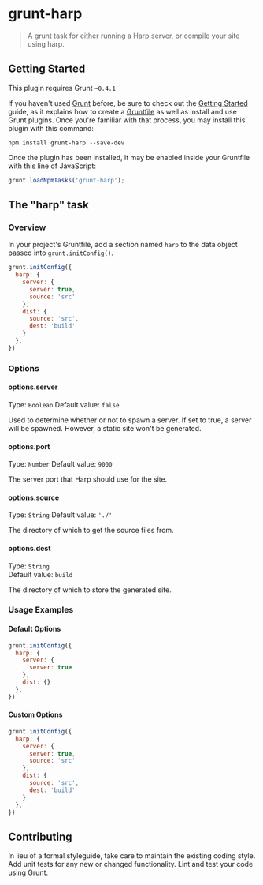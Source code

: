 # grunt-harp

> A grunt task for either running a Harp server, or compile your site using harp.

## Getting Started

This plugin requires Grunt `~0.4.1`

If you haven't used [Grunt](http://gruntjs.com/) before, be sure to check out the [Getting Started](http://gruntjs.com/getting-started) guide, as it explains how to create a [Gruntfile](http://gruntjs.com/sample-gruntfile) as well as install and use Grunt plugins. Once you're familiar with that process, you may install this plugin with this command:

```shell
npm install grunt-harp --save-dev
```

Once the plugin has been installed, it may be enabled inside your Gruntfile with this line of JavaScript:

```js
grunt.loadNpmTasks('grunt-harp');
```

## The "harp" task

### Overview

In your project's Gruntfile, add a section named `harp` to the data object passed into `grunt.initConfig()`.

```js
grunt.initConfig({
  harp: {
    server: {
      server: true,
      source: 'src'
    },
    dist: {
      source: 'src',
      dest: 'build'
    }
  },
})
```

### Options

#### options.server

Type: `Boolean`
Default value: `false`

Used to determine whether or not to spawn a server. If set to true, a server will be spawned. However, a static site won't be generated.

#### options.port

Type: `Number`
Default value: `9000`

The server port that Harp should use for the site.

#### options.source

Type: `String`
Default value: `'./'`

The directory of which to get the source files from.

#### options.dest

Type: `String`    
Default value: `build`

The directory of which to store the generated site.

### Usage Examples

#### Default Options

```js
grunt.initConfig({
  harp: {
    server: {
      server: true
    },
    dist: {}
  },
})
```

#### Custom Options

```js
grunt.initConfig({
  harp: {
    server: {
      server: true,
      source: 'src'
    },
    dist: {
      source: 'src',
      dest: 'build'
    }
  },
})
```

## Contributing

In lieu of a formal styleguide, take care to maintain the existing coding style. Add unit tests for any new or changed functionality. Lint and test your code using [Grunt](http://gruntjs.com/).